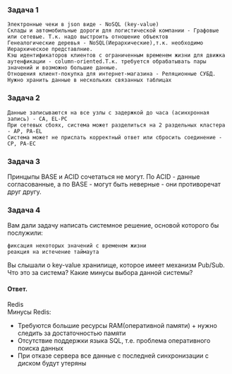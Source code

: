 ### Задача 1


    Электронные чеки в json виде - NoSQL (key-value)
    Склады и автомобильные дороги для логистической компании - Графовые или сетевые. Т.к. надо выстроить отношение объектов
    Генеалогические деревья - NoSQL(Иерархические),т.к. необходимо Иерархическое представлние.
    Кэш идентификаторов клиентов с ограниченным временем жизни для движка аутенфикации - column-oriented.Т.к. требуется обрабатывать пары значений и возможно большие данные.
    Отношения клиент-покупка для интернет-магазина - Реляционные СУБД. Нужно хранить данные в нескольких связанных таблицах


### Задача 2


    Данные записываются на все узлы с задержкой до часа (асинхронная запись) - CA, EL-PC
    При сетевых сбоях, система может разделиться на 2 раздельных кластера - AP, PA-EL
    Система может не прислать корректный ответ или сбросить соединение - CP, PA-EC


### Задача 3

Принцыпы BASE и ACID сочетаться не могут. По ACID - данные согласованные, а по BASE - могут быть неверные - они противоречат друг другу.
### Задача 4

Вам дали задачу написать системное решение, основой которого бы послужили:

    фиксация некоторых значений с временем жизни
    реакция на истечение таймаута

Вы слышали о key-value хранилище, которое имеет механизм Pub/Sub. Что это за система? Какие минусы выбора данной системы?

#### Ответ.
Redis  
    Минусы Redis:
- Требуются большие ресурсы RAM(оперативной памяти) + нужно следить за достаточностью памяти 
- Отсутствие поддержки языка SQL, т.е. проблема оперативного поиска данных  
- При отказе сервера все данные с последней синхронизации с диском будут утеряны